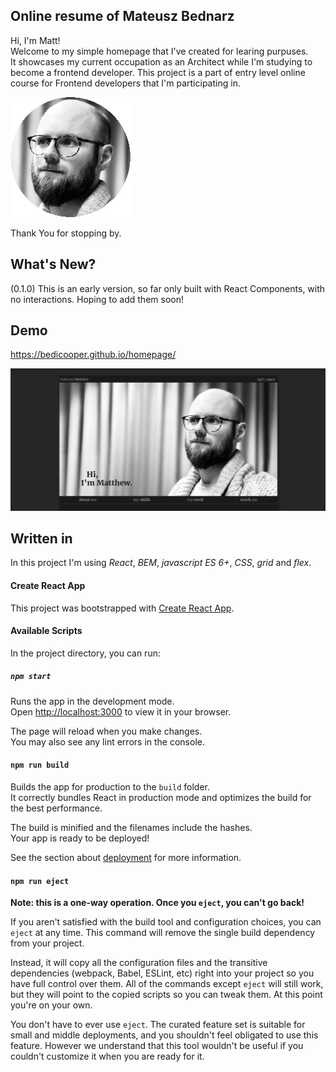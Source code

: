 ## Online resume of Mateusz Bednarz
Hi, I'm Matt!<br>
Welcome to my simple homepage that I've created for learing purpuses.<br>
It showcases my current occupation as an Architect while I'm studying to become a frontend developer.
This project is a part of entry level online course for Frontend developers that I'm participating in.

![black and white two-third portrait of Mateusz Bednarz, a white male with glasses and facail hair on a light drape background](https://raw.githubusercontent.com/bedicooper/homepage/main/public/icon.png)

Thank You for stopping by.

## What's New?
(0.1.0)
This is an early version, so far only built with React Components, with no interactions. Hoping to add them soon!

## Demo

https://bedicooper.github.io/homepage/

![screenshot of the websites header with greeting message across authors portait in black and white.](https://raw.githubusercontent.com/bedicooper/homepage/main/public/homepageScreenshotDark.png)

## Written in 

In this project I'm using *React*, *BEM*, *javascript ES 6+*, *CSS*, *grid* and *flex*.

#### Create React App 

This project was bootstrapped with [Create React App](https://github.com/facebook/create-react-app).

#### Available Scripts

In the project directory, you can run:

##### `npm start`

Runs the app in the development mode.\
Open [http://localhost:3000](http://localhost:3000) to view it in your browser.

The page will reload when you make changes.\
You may also see any lint errors in the console.

#### `npm run build`

Builds the app for production to the `build` folder.\
It correctly bundles React in production mode and optimizes the build for the best performance.

The build is minified and the filenames include the hashes.\
Your app is ready to be deployed!

See the section about [deployment](https://facebook.github.io/create-react-app/docs/deployment) for more information.

#### `npm run eject`

**Note: this is a one-way operation. Once you `eject`, you can't go back!**

If you aren't satisfied with the build tool and configuration choices, you can `eject` at any time. This command will remove the single build dependency from your project.

Instead, it will copy all the configuration files and the transitive dependencies (webpack, Babel, ESLint, etc) right into your project so you have full control over them. All of the commands except `eject` will still work, but they will point to the copied scripts so you can tweak them. At this point you're on your own.

You don't have to ever use `eject`. The curated feature set is suitable for small and middle deployments, and you shouldn't feel obligated to use this feature. However we understand that this tool wouldn't be useful if you couldn't customize it when you are ready for it.
